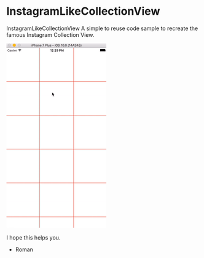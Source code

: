 # InstagramLikeCollectionView
InstagramLikeCollectionView A simple to reuse code sample to recreate the famous Instagram Collection View.

![Demo](https://github.com/romansito/InstagramLikeCollectionView/blob/master/giphy.gif?raw=true)

I hope this helps you.

- Roman
